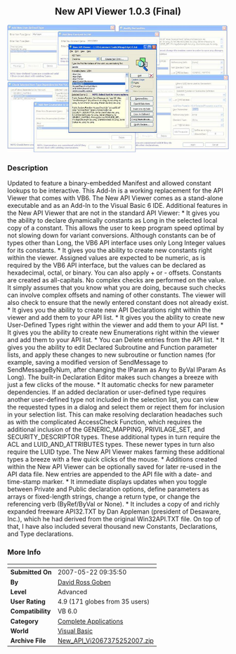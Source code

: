﻿<div align="center">

## New API Viewer 1\.0\.3 \(Final\)

<img src="PIC2007414344383010.JPG">
</div>

### Description

Updated to feature a binary-embedded Manifest and allowed constant lookups to be interactive. This Add-In is a working replacement for the API Viewer that comes with VB6. The New API Viewer comes as a stand-alone executable and as an Add-In to the Visual Basic 6 IDE. Additional features in the New API Viewer that are not in the standard API Viewer: * It gives you the ability to declare dynamically constants as Long in the selected local copy of a constant. This allows the user to keep program speed optimal by not slowing down for variant conversions. Although constants can be of types other than Long, the VB6 API interface uses only Long Integer values for its constants. * It gives you the ability to create new constants right within the viewer. Assigned values are expected to be numeric, as is required by the VB6 API interface, but the values can be declared as hexadecimal, octal, or binary. You can also apply + or - offsets. Constants are created as all-capitals. No complex checks are performed on the value. It simply assumes that you know what you are doing, because such checks can involve complex offsets and naming of other constants. The viewer will also check to ensure that the newly entered constant does not already exist. * It gives you the ability to create new API Declarations right within the viewer and add them to your API list. * It gives you the ability to create new User-Defined Types right within the viewer and add them to your API list. * It gives you the ability to create new Enumerations right within the viewer and add them to your API list. * You can Delete entries from the API list. * It gives you the ability to edit Declared Subroutine and Function parameter lists, and apply these changes to new subroutine or function names (for example, saving a modified version of SendMessage to SendMessageByNum, after changing the lParam as Any to ByVal lParam As Long). The built-in Declaration Editor makes such changes a breeze with just a few clicks of the mouse. * It automatic checks for new parameter dependencies. If an added declaration or user-defined type requires another user-defined type not included in the selection list, you can view the requested types in a dialog and select them or reject them for inclusion in your selection list. This can make resolving declaration headaches such as with the complicated AccessCheck Function, which requires the additional inclusion of the GENERIC_MAPPING, PRIVILAGE_SET, and SECURITY_DESCRIPTOR types. These additional types in turn require the ACL and LUID_AND_ATTRIBUTES types. These newer types in turn also require the LUID type. The New API Viewer makes farming these additional types a breeze with a few quick clicks of the mouse. * Additions created within the New API Viewer can be optionally saved for later re-used in the API data file. New entries are appended to the API file with a date- and time-stamp marker. * It immediate displays updates when you toggle between Private and Public declaration options, define parameters as arrays or fixed-length strings, change a return type, or change the referencing verb (ByRef/ByVal or None). * It includes a copy of and richly expanded freeware API32.TXT by Dan Appleman (president of Desaware, Inc.), which he had derived from the original Win32API.TXT file. On top of that, I have also included several thousand new Constants, Declarations, and Type declarations.
 
### More Info
 


<span>             |<span>
---                |---
**Submitted On**   |2007-05-22 09:35:50
**By**             |[David Ross Goben](https://github.com/Planet-Source-Code/PSCIndex/blob/master/ByAuthor/david-ross-goben.md)
**Level**          |Advanced
**User Rating**    |4.9 (171 globes from 35 users)
**Compatibility**  |VB 6\.0
**Category**       |[Complete Applications](https://github.com/Planet-Source-Code/PSCIndex/blob/master/ByCategory/complete-applications__1-27.md)
**World**          |[Visual Basic](https://github.com/Planet-Source-Code/PSCIndex/blob/master/ByWorld/visual-basic.md)
**Archive File**   |[New\_API\_Vi2067375252007\.zip](https://github.com/Planet-Source-Code/david-ross-goben-new-api-viewer-1-0-3-final__1-68349/archive/master.zip)








